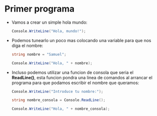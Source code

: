 # Primer programa

- Vamos a crear un simple hola mundo:
    ```c#
    Console.WriteLine("Hola, mundo!");
    ```

- Podemos tunearlo un poco mas colocando una variable para que nos diga el nombre:
    ```c#
    string nombre = "Samuel";

    Console.WriteLine("Hola, " + nombre);
    ```

- Incluso podemos utilizar una funcion de consola que seria el **ReadLine()**, esta funcion pondra una linea de comandos al arrancar el programa para que podamos escribir el nombre que queramos:
    ```C#
    Console.WriteLine("Introduce tu nombre:");

    string nombre_consola = Console.ReadLine();

    Console.WriteLine("Hola, " + nombre_consola);
    ```